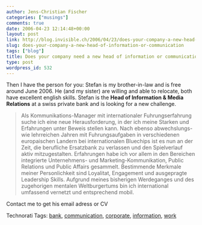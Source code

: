 ```yaml
---
author: Jens-Christian Fischer
categories: ["musings"]
comments: true
date: 2006-04-23 12:14:48+00:00
layout: post
link: http://blog.invisible.ch/2006/04/23/does-your-company-a-new-head-of-information-or-communication/
slug: does-your-company-a-new-head-of-information-or-communication
tags: ["blog"]
title: Does your company need a new head of information or communication?
type: post
wordpress_id: 532
---
```


Then I have the person for you: Stefan is my brother-in-law and is free around June 2006. He (and my sister) are willing and able to relocate, both have excellent english skills. Stefan is the **Head of Information & Media Relations** at a swiss private bank and is looking for a new challenge.

> Als Kommunikations-Manager mit internationaler Fuhrungserfahrung suche ich eine neue Herausforderung, in der ich meine Starken und Erfahrungen unter Beweis stellen kann. Nach ebenso abwechslungs- wie lehrreichen Jahren mit Fuhrungsaufgaben in verschiedenen europaischen Landern bei internationalen Bluechips ist es nun an der Zeit, die berufliche Ersatzbank zu verlassen und den Spielverlauf aktiv mitzugestalten. Erfahrungen habe ich vor allem in den Bereichen integrierte Unternehmens- und Marketing-Kommunikation, Public Relations und Public Affairs gesammelt. Bestimmende Merkmale meiner Personlichkeit sind Loyalitat, Engagement und ausgepragte Leadership Skills. Aufgrund meines bisherigen Werdeganges und des zugehorigen mentalen Weltburgertums bin ich international umfassend vernetzt und entsprechend mobil. 

Contact me to get his email adress or CV




Technorati Tags: [bank](http://www.technorati.com/tag/bank), [communication](http://www.technorati.com/tag/communication), [corporate](http://www.technorati.com/tag/corporate), [information](http://www.technorati.com/tag/information), [work](http://www.technorati.com/tag/work)
